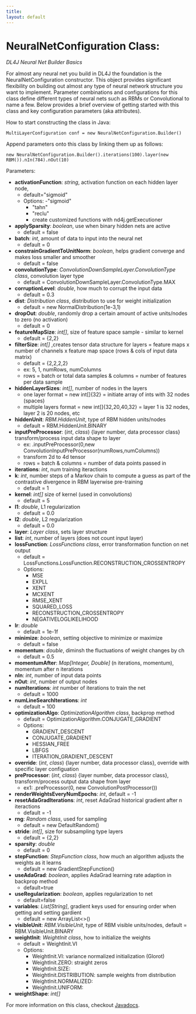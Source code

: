 ```yaml
---
title: 
layout: default
---
```


# NeuralNetConfiguration Class:
*DL4J Neural Net Builder Basics*

For almost any neural net you build in DL4J the foundation is the NeuralNetConfiguration constructor. This object provides significant flexibility on building out almost any type of neural network structure you want to implement. Parameter combinations and configurations for this class define different types of neural nets such as RBMs or Convolutional to name a few. Below provides a brief overview of getting started with this class and key configuration parameters (aka attributes). 

How to start constructing the class in Java:

	MultiLayerConfiguration conf = new NeuralNetConfiguration.Builder()

Append parameters onto this class by linking them up as follows:

	new NeuralNetConfiguration.Builder().iterations(100).layer(new RBM()).nIn(784).nOut(10)

Parameters:

- **activationFunction**: *string*, activation function on each hidden layer node,
	- default="sigmoid"
	- Options:
		-"sigmoid"
		- "tahn"
		- "reclu"
		- create customized functions with nd4j.getExecutioner
- **applySparsity**: *boolean*, use when binary hidden nets are active
	- default = false
- **batch**: *int*, amount of data to input into the neural net
	- default = 0
- **constrainGradientToUnitNorm**: *boolean*, helps gradient converge and makes loss smaller and smoother
	- default = false
- **convolutionType**: *ConvolutionDownSampleLayer.ConvolutionType class*, convolution layer type
	- default = ConvolutionDownSampleLayer.ConvolutionType.MAX
- **corruptionLevel**: *double*, how much to corrupt the input data
	- default = 0.3
- **dist**: *Distribution class*, distribution to use for weight initialization
	- default = new NormalDistribution(1e-3,1)
- **dropOut**: *double*, randomly drop a certain amount of active units/nodes to zero (no activation)
	- default = 0
- **featureMapSize**: *int[]*, size of feature space sample - similar to kernel
	- default = {2,2}
- **filterSize**: *int[]* ,creates tensor data structure for layers = feature maps x number of channels x  feature map space (rows & cols of input data matrix)
	- default = {2,2,2,2}
	- ex: 5, 1, numRows, numColumns
	- rows = batch or total data samples & columns = number of features per data sample
- **hiddenLayerSizes**: *int[]*, number of nodes in the layers
	- one layer format = new int[]{32} = initiate array of ints with 32 nodes (spaces)
	- multiple layers format = new int[]{32,20,40,32} = layer 1 is 32 nodes, layer 2 is 20 nodes, etc
- **hiddenUnit**: *RBM.HiddenUnit*, type of RBM hidden units/nodes
	- default = RBM.HiddenUnit.BINARY
- **inputPreProcessor**: (*int*, *class*) {layer number, data processor class} transform/process input data shape to layer
	- ex: .inputPreProcessor(0,new ConvolutionInputPreProcessor(numRows,numColumns))
	- transform 2d to 4d tensor
	- rows = batch & columns = number of data points passed in
- **iterations**: *int*, num training iteractions
- **k**: *int*, number steps of a Markov chain to compute a guess as part of the contrastive divergence in RBM layerwise pre-training
	- default = 1
- **kernel**: *int[]* size of kernel (used in convolutions)
	- default = 5
- **l1**: *double*, L1 regularization
	- default = 0.0
- **l2**: *double*, L2 regularization
	- default = 0.0
- **layer**: *Layer class*, sets layer structure
- **list**: *int*, number of layers (does not count input layer)
- **lossFunction**: *LossFunctions class*, error transformation function on net output
	- default = LossFunctions.LossFunction.RECONSTRUCTION_CROSSENTROPY
	- Options:
		- MSE
		- EXPLL
		- XENT
		- MCXENT
		- RMSE_XENT
		- SQUARED_LOSS
		- RECONSTRUCTION_CROSSENTROPY
		- NEGATIVELOGLIKELIHOOD
- **lr**: *double*
	- default = 1e-1f
- **minimize**: *boolean*, setting objective to minimize or maximize
	- default = false
- **momentum**: *double*, diminsh the fluctuations of weight changes by ch
	- default = 0.5
- **momentumAfter**: *Map[Integer, Double]* (n iterations, momentum), momentum after n iterations
- **nIn**: *int*, number of input data points
- **nOut**: *int*, number of output nodes
- **numIterations**: *int* number of iterations to train the net
	- default = 1000
- **numLineSearchIterations**: *int*
	- default = 100
- **optimizationAlgo**: *OptimizationAlgorithm class*, backprop method
	- default = OptimizationAlgorithm.CONJUGATE_GRADIENT
	- Options:
		- GRADIENT_DESCENT
		- CONJUGATE_GRADIENT
		- HESSIAN_FREE
		- LBFGS
		- ITERATION_GRADIENT_DESCENT
- **override**: (*int*, *class*) {layer number, data processor class}, override with specific layer configuation
- **preProcessor**: (*int*, *class*) {layer number, data processor class}, transform/process output data shape from layer
	- ex1: .preProcessor(0, new ConvolutionPostProcessor())
- **renderWeightsEveryNumEpochs**: *int*, default = -1
- **resetAdaGradIterations**: *int*, reset AdaGrad historical gradient after n iteractions
	- default = -1
- **rng**: *Random class*, used for sampling
	- default = new DefaultRandom()
- **stride**: *int[]*, size for subsampling type layers
	- default = {2,2}
- **sparsity**: *double*
	- default = 0
- **stepFunction**: *StepFunction class*, how much an algorithm adjusts the weights as it learns
	- default = new GradientStepFunction()
- **useAdaGrad**: *boolean*, applies AdaGrad learning rate adaption in backprop method
	- default=true
- **useRegularization**: *boolean*, applies regularization to net
	- default=false
- **variables**: *List[String]*, gradient keys used for ensuring order when getting and setting gardient
	 - default = new ArrayList<>()
- **visibleUnit**: *RBM.VisibleUnit*, type of RBM visible units/nodes, default = RBM.VisibleUnit.BINARY
- **weightInit**: *WeightInit class*, how to initialize the weights
	- default = WeightInit.VI
	- Options:
		- WeightInit.VI: variance normalized initialization (Glorot)
		- WeightInit.ZERO: straight zeros
		- WeightInit.SIZE:
		- WeightInit.DISTRIBUTION: sample weights from distribution
		- WeightInit.NORMALIZED:
		- WeightInit.UNIFORM:
- **weightShape**: *int[]*

For more information on this class, checkout [Javadocs](http://deeplearning4j.org/doc/).